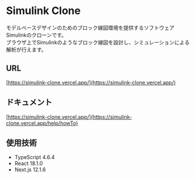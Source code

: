 # Simulink Clone
モデルベースデザインのためのブロック線図環境を提供するソフトウェアSimulinkのクローンです。<br>
ブラウザ上でSimulinkのようなブロック線図を設計し、シミュレーションによる解析が行えます。

## URL
[https://simulink-clone.vercel.app/](https://simulink-clone.vercel.app/)

## ドキュメント
[https://simulink-clone.vercel.app/](https://simulink-clone.vercel.app/help/howTo)

## 使用技術
  - TypeScript 4.6.4
  - React 18.1.0
  - Next.js 12.1.6
